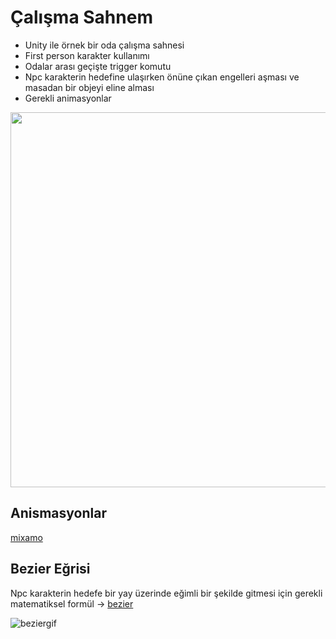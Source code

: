 # Çalışma Sahnem
+ Unity ile örnek bir oda çalışma sahnesi
+ First person karakter kullanımı
+ Odalar arası geçişte trigger komutu
+ Npc karakterin hedefine ulaşırken önüne çıkan engelleri aşması ve masadan bir objeyi eline alması
+ Gerekli animasyonlar

  

<img src="https://media.giphy.com/media/kHbTNqKSlnY8YnDv14/giphy.gif" width="600"/>

## Anismasyonlar 
   [mixamo](https://www.mixamo.com/)
   
## Bezier Eğrisi
   Npc karakterin hedefe bir yay üzerinde eğimli bir şekilde gitmesi için gerekli matematiksel formül
   -> [bezier](https://tr.wikipedia.org/wiki/B%C3%A9zier_e%C4%9Frisi)
   
   ![beziergif](https://tr.wikipedia.org/wiki/B%C3%A9zier_e%C4%9Frisi#/media/Dosya:B%C3%A9zier_3_big.gif)
   

